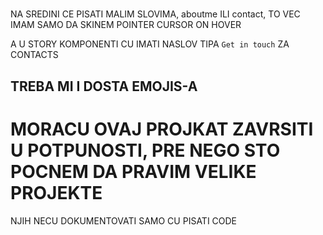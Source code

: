 #

NA SREDINI CE PISATI MALIM SLOVIMA, aboutme ILI contact, TO VEC IMAM SAMO DA SKINEM POINTER CURSOR ON HOVER

A U STORY KOMPONENTI CU IMATI NASLOV TIPA `Get in touch` ZA CONTACTS

## TREBA MI I DOSTA EMOJIS-A

# MORACU OVAJ PROJKAT ZAVRSITI U POTPUNOSTI, PRE NEGO STO POCNEM DA PRAVIM VELIKE PROJEKTE

NJIH NECU DOKUMENTOVATI SAMO CU PISATI CODE
